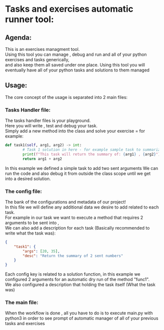 # Tasks and exercises automatic runner tool:
## Agenda:
This is an exercises managment tool.  
Using this tool you can manage , debug and run and all of your python exercises and tasks generically,  
and also keep them all saved under one place.
Using this tool you will eventually have all of your python tasks and solutions to them managed 

## Usage:
The core concept of the usage is separated into 2 main files:

### Tasks Handler file:
The tasks handler files is your playground.  
Here you will write , test and debug your task.  
Simply add a new method into the class and solve your exercise = for example:  
```python
def task1(self, arg1, arg2) -> int:
        # Task 1 solution in here - for example sample task to summarize 2 numbers
        print(f"This task will return the summary of: {arg1} , {arg2}")
        return arg1 + arg2
```  
In this example we defined a simple task to add two sent arguments
We can run the code and also debug it from outside the class scope until we get into a desired solution.  

### The config file:
The bank of the configurations and metadata of our project!  
In this file we will define any additional data we desire to add related to each task.  
For example in our task we want to execute a method that requires 2 arguments to be sent into ,  
We can also add a description for each task (Basically recommended to write what the task was):

```json
{
    "task1": {
        "args": [20, 35],
        "desc": "Return the summary of 2 sent numbers"
    }
}
```

Each config key is related to a solution function, in this example we configured 2 arguments for an automatic dry run of the method "func1".  
We also configured a description that holding the task itself (What the task was)

### The main file:
When the workflow is done , all you have to do is to execute main.py with python3 in order to see prompt of automatic manager of all of your previous tasks and exercises
